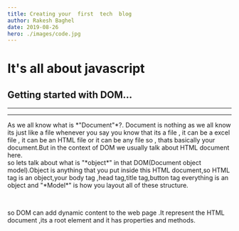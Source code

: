 ```yaml
---
title: Creating your  first  tech  blog
author: Rakesh Baghel
date: 2019-08-26
hero: ./images/code.jpg
---
```


# It's all about javascript
## Getting started with DOM...

<hr>
<hr>

<p>As we all know what is *"Document"*?. Document is nothing as we all know its just like a file whenever you say you know that its a file , it can be a excel file , it can be an HTML file or it can be any file so , thats basically your document.But in the context of DOM we usually talk about HTML document here.<br>
so lets talk about what is "*object*" in that DOM(Document object model).Object is anything that you put inside this HTML document,so HTML tag is an object,your body tag ,head tag,title tag,button tag everything is an object and "*Model*" is how you layout all of these structure.</p><br>
<p>so DOM can add dynamic content to the web page .It represent the HTML document ,its a root element and it has properties and methods.</p>